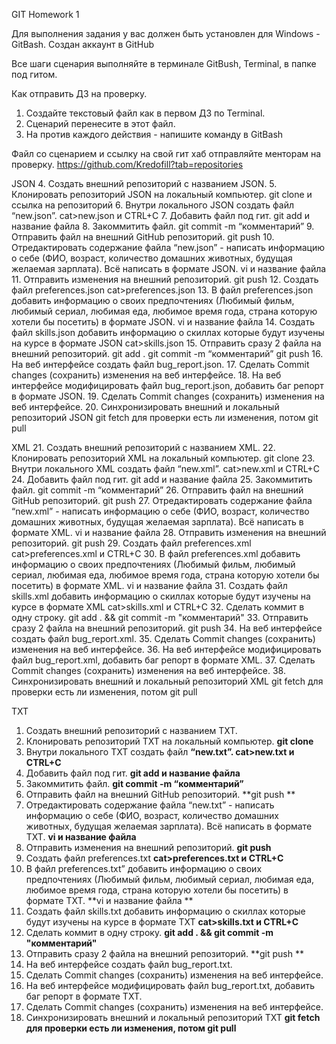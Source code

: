 
GIT Homework 1

Для выполнения задания у вас должен быть установлен для Windows - GitBash.
Создан аккаунт в GitHub

Все шаги сценария выполняйте в терминале GitBush, Terminal, в папке под гитом.

Как отправить ДЗ на проверку.
 1. Создайте текстовый файл как в первом ДЗ по Terminal.
 2. Сценарий перенесите в этот файл.
 3. На против каждого действия - напишите команду в GitBash

Файл со сценарием и ссылку на свой гит хаб отправляйте менторам на проверку.
https://github.com/Kredofill?tab=repositories


JSON
 4. Создать внешний репозиторий c названием JSON.
 5. Клонировать репозиторий JSON на локальный компьютер.  git clone и ссылка на репозиторий
 6. Внутри локального JSON создать файл “new.json”. cat>new.json и CTRL+C
 7. Добавить файл под гит. git add и название файла
 8. Закоммитить файл. git commit -m “комментарий”
 9. Отправить файл на внешний GitHub репозиторий. git push
 10. Отредактировать содержание файла “new.json” - написать информацию о себе (ФИО, возраст, количество домашних животных, будущая желаемая зарплата). Всё написать в формате JSON. 
vi и название файла
 11. Отправить изменения на внешний репозиторий. git push
 12. Создать файл preferences.json cat>preferences.json
 13. В файл preferences.json добавить информацию о своих предпочтениях (Любимый фильм, любимый сериал, любимая еда, любимое время года, страна которую хотели бы посетить) в формате JSON.
vi и название файла
14. Создать файл skills.json добавить информацию о скиллах которые будут изучены на курсе в формате JSON cat>skills.json
 15. Отправить сразу 2 файла на внешний репозиторий. git add . git commit -m “комментарий” git push 
 16. На веб интерфейсе создать файл bug_report.json.
 17. Сделать Commit changes (сохранить) изменения на веб интерфейсе.
 18. На веб интерфейсе модифицировать файл bug_report.json, добавить баг репорт в формате JSON.
 19. Сделать Commit changes (сохранить) изменения на веб интерфейсе.
 20. Синхронизировать внешний и локальный репозиторий JSON git fetch для проверки есть ли изменения, потом git pull


XML
 21. Создать внешний репозиторий c названием XML.
 22. Клонировать репозиторий XML на локальный компьютер. git clone
 23. Внутри локального XML создать файл “new.xml”. cat>new.xml и CTRL+C
 24. Добавить файл под гит. git add и название файла
 25. Закоммитить файл. git commit -m “комментарий”
 26. Отправить файл на внешний GitHub репозиторий. git push 
 27. Отредактировать содержание файла “new.xml” - написать информацию о себе (ФИО, возраст, количество домашних животных, будущая желаемая зарплата). Всё написать в формате XML.
vi и название файла
 28. Отправить изменения на внешний репозиторий. git push
 29. Создать файл preferences.xml cat>preferences.xml и CTRL+C
 30. В файл preferences.xml добавить информацию о своих предпочтениях (Любимый фильм, любимый сериал, любимая еда, любимое время года, страна которую хотели бы посетить) в формате XML.
vi и название файла
 31. Создать файл skills.xml добавить информацию о скиллах которые будут изучены на курсе в формате XML
cat>skills.xml и CTRL+C
 32. Сделать коммит в одну строку.  git add . && git commit -m "комментарий"
 33. Отправить сразу 2 файла на внешний репозиторий. git push
 34. На веб интерфейсе создать файл bug_report.xml.
 35. Сделать Commit changes (сохранить) изменения на веб интерфейсе.
 36. На веб интерфейсе модифицировать файл bug_report.xml, добавить баг репорт в формате XML.
 37. Сделать Commit changes (сохранить) изменения на веб интерфейсе.
 38. Синхронизировать внешний и локальный репозиторий XML git fetch для проверки есть ли изменения, потом git pull

TXT
 1. Создать внешний репозиторий c названием TXT.
 2. Клонировать репозиторий TXT на локальный компьютер. **git clone**
 3. Внутри локального TXT создать файл **“new.txt”. cat>new.txt и СTRL+C**
 4. Добавить файл под гит. **git add и название файла**
 5. Закоммитить файл. **git commit -m “комментарий”**
 6. Отправить файл на внешний GitHub репозиторий. **git push **
 7. Отредактировать содержание файла “new.txt” - написать информацию о себе (ФИО, возраст, количество домашних животных, будущая желаемая зарплата). Всё написать в формате TXT. 
**vi и название файла**
 8. Отправить изменения на внешний репозиторий. **git push**
 9. Создать файл preferences.txt **cat>preferences.txt и CTRL+C**
 10. В файл preferences.txt” добавить информацию о своих предпочтениях (Любимый фильм, любимый сериал, любимая еда, любимое время года, страна которую хотели бы посетить) в формате TXT.
**vi и название файла **
 11. Создать файл skills.txt добавить информацию о скиллах которые будут изучены на курсе в формате TXT **cat>skills.txt и CTRL+C**
 12. Сделать коммит в одну строку. **git add . && git commit -m "комментарий"**
 13. Отправить сразу 2 файла на внешний репозиторий. **git push **
 14. На веб интерфейсе создать файл bug_report.txt.
 15. Сделать Commit changes (сохранить) изменения на веб интерфейсе.
 16. На веб интерфейсе модифицировать файл bug_report.txt, добавить баг репорт в формате TXT.
 17. Сделать Commit changes (сохранить) изменения на веб интерфейсе.
 18. Синхронизировать внешний и локальный репозиторий TXT **git fetch для проверки есть ли изменения, потом git pull**

